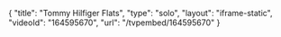 {
    "title": "Tommy Hilfiger Flats",
    "type": "solo",
    "layout": "iframe-static",
    "videoId": "164595670",
    "url": "\/tvpembed\/164595670"
}